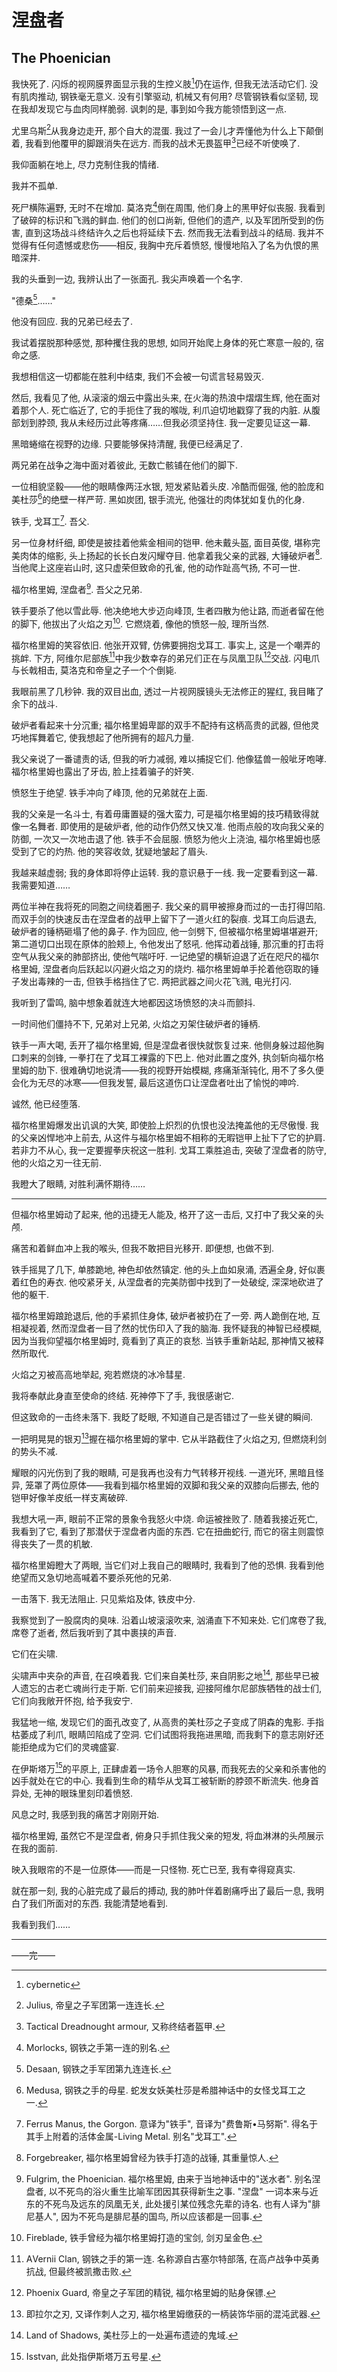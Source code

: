 ﻿---
prev:
  text: '无尽的战争-涅盘者-base'
  link: '/无尽的战争/涅盘者/base'
next:
  text: 'meta'
  link: '/无尽的战争/meta'
---

# 涅盘者

## The Phoenician

我快死了. 闪烁的视网膜界面显示我的生控义肢[^无尽的战争-涅盘者-1]仍在运作, 但我无法活动它们. 没有肌肉推动, 钢铁毫无意义. 没有引擎驱动, 机械又有何用? 尽管钢铁看似坚韧, 现在我却发现它与血肉同样脆弱. 讽刺的是, 事到如今我方能领悟到这一点.

尤里乌斯[^无尽的战争-涅盘者-2]从我身边走开, 那个自大的混蛋. 我过了一会儿才弄懂他为什么上下颠倒着, 我看到他覆甲的脚跟消失在远方. 而我的战术无畏盔甲[^无尽的战争-涅盘者-3]已经不听使唤了.

我仰面躺在地上, 尽力克制住我的情绪.

我并不孤单.

死尸横陈遍野, 无时不在增加. 莫洛克[^无尽的战争-涅盘者-4]倒在周围, 他们身上的黑甲好似丧服. 我看到了破碎的标识和飞溅的鲜血. 他们的创口尚新, 但他们的遗产, 以及军团所受到的伤害, 直到这场战斗终结许久之后也将延续下去. 然而我无法看到战斗的结局. 我并不觉得有任何遗憾或悲伤——相反, 我胸中充斥着愤怒, 慢慢地陷入了名为仇恨的黑暗深井.

我的头垂到一边, 我辨认出了一张面孔. 我尖声唤着一个名字.

"德桑[^无尽的战争-涅盘者-5]……"

他没有回应. 我的兄弟已经去了.

我试着摆脱那种感觉, 那种攫住我的思想, 如同开始爬上身体的死亡寒意一般的, 宿命之感.

我想相信这一切都能在胜利中结束, 我们不会被一句谎言轻易毁灭.

然后, 我看见了他, 从滚滚的烟云中露出头来, 在火海的热浪中熠熠生辉, 他在面对着那个人. 死亡临近了, 它的手扼住了我的喉咙, 利爪迫切地戳穿了我的内脏. 从腹部划到脖颈, 我从未经历过此等疼痛……但我必须坚持住. 我一定要见证这一幕.

黑暗蜷缩在视野的边缘. 只要能够保持清醒, 我便已经满足了.

两兄弟在战争之海中面对着彼此, 无数亡骸铺在他们的脚下.

一位相貌坚毅——他的眼睛像两汪水银, 短发紧贴着头皮. 冷酷而倔强, 他的脸庞和美杜莎[^无尽的战争-涅盘者-6]的绝壁一样严苛. 黑如炭团, 银手流光, 他强壮的肉体犹如复仇的化身.

铁手, 戈耳工[^无尽的战争-涅盘者-7]. 吾父.

另一位身材纤细, 即使是披挂着他紫金相间的铠甲. 他未戴头盔, 面目英俊, 堪称完美肉体的缩影, 头上扬起的长长白发闪耀夺目. 他拿着我父亲的武器, 大锤破炉者[^无尽的战争-涅盘者-8]. 当他爬上这座岩山时, 这只虚荣但致命的孔雀, 他的动作趾高气扬, 不可一世.

福尔格里姆, 涅盘者[^无尽的战争-涅盘者-9]. 吾父之兄弟.

铁手要杀了他以雪此辱. 他决绝地大步迈向峰顶, 生者四散为他让路, 而逝者留在他的脚下, 他拔出了火焰之刃[^无尽的战争-涅盘者-10]. 它燃烧着, 像他的愤怒一般, 理所当然.

福尔格里姆的笑容依旧. 他张开双臂, 仿佛要拥抱戈耳工. 事实上, 这是一个嘲弄的挑衅. 下方, 阿维尔尼部族[^无尽的战争-涅盘者-11]中我少数幸存的弟兄们正在与凤凰卫队[^无尽的战争-涅盘者-12]交战. 闪电爪与长戟相击, 莫洛克和帝皇之子一个个倒毙.

我眼前黑了几秒钟. 我的双目出血, 透过一片视网膜镜头无法修正的猩红, 我目睹了余下的战斗.

破炉者看起来十分沉重; 福尔格里姆卑鄙的双手不配持有这柄高贵的武器, 但他灵巧地挥舞着它, 使我想起了他所拥有的超凡力量.

我父亲说了一番谴责的话, 但我的听力减弱, 难以捕捉它们. 他像猛兽一般呲牙咆哮. 福尔格里姆也露出了牙齿, 脸上挂着骗子的奸笑.

愤怒生于绝望. 铁手冲向了峰顶, 他的兄弟就在上面.

我的父亲是一名斗士, 有着毋庸置疑的强大蛮力, 可是福尔格里姆的技巧精致得就像一名舞者. 即使用的是破炉者, 他的动作仍然又快又准. 他雨点般的攻向我父亲的防御, 一次又一次地击退了他. 铁手不会屈服. 愤怒为他火上浇油, 福尔格里姆也感受到了它的灼热. 他的笑容收敛, 犹疑地皱起了眉头.

我越来越虚弱; 我的身体即将停止运转. 我的意识悬于一线. 我一定要看到这一幕. 我需要知道……

两位半神在我将死的同胞之间绕着圈子. 我父亲的肩甲被擦身而过的一击打得凹陷. 而双手剑的快速反击在涅盘者的战甲上留下了一道火红的裂痕. 戈耳工向后退去, 破炉者的锤柄砸塌了他的鼻子. 作为回应, 他一剑劈下, 但被福尔格里姆堪堪避开; 第二道切口出现在原体的脸颊上, 令他发出了怒吼. 他挥动着战锤, 那沉重的打击将空气从我父亲的肺部挤出, 使他气喘吁吁. 一记绝望的横斩迫退了近在咫尺的福尔格里姆, 涅盘者向后跃起以闪避火焰之刃的烧灼. 福尔格里姆单手抡着他窃取的锤子发出毒辣的一击, 但铁手格挡住了它. 两把武器之间火花飞溅, 电光打闪.

我听到了雷鸣, 脑中想象着就连大地都因这场愤怒的决斗而颤抖.

一时间他们僵持不下, 兄弟对上兄弟, 火焰之刃架住破炉者的锤柄.

铁手一声大喝, 丢开了福尔格里姆, 但是涅盘者很快就恢复过来. 他侧身躲过超他胸口刺来的剑锋, 一拳打在了戈耳工裸露的下巴上. 他对此置之度外, 执剑斩向福尔格里姆的肋下. 很难确切地说清——我的视野开始模糊, 疼痛渐渐钝化, 用不了多久便会化为无尽的冰寒——但我发誓, 最后这道伤口让涅盘者吐出了愉悦的呻吟.

诚然, 他已经堕落.

福尔格里姆爆发出讥讽的大笑, 即使脸上炽烈的仇恨也没法掩盖他的无尽傲慢. 我的父亲凶悍地冲上前去, 从这件与福尔格里姆不相称的无暇铠甲上扯下了它的护肩. 若非力不从心, 我一定要握拳庆祝这一胜利. 戈耳工乘胜追击, 突破了涅盘者的防守, 他的火焰之刃一往无前.

我瞪大了眼睛, 对胜利满怀期待……

--------

但福尔格里姆动了起来, 他的迅捷无人能及, 格开了这一击后, 又打中了我父亲的头颅.

痛苦和着鲜血冲上我的喉头, 但我不敢把目光移开. 即便想, 也做不到.

铁手摇晃了几下, 单膝跪地, 神色却依然镇定. 他的头上血如泉涌, 洒遍全身, 好似裹着红色的寿衣. 他咬紧牙关, 从涅盘者的完美防御中找到了一处破绽, 深深地砍进了他的躯干.

福尔格里姆踉跄退后, 他的手紧抓住身体, 破炉者被扔在了一旁. 两人跪倒在地, 互相凝视着, 然而涅盘者一目了然的忧伤印入了我的脑海. 我怀疑我的神智已经模糊, 因为当我仰望福尔格里姆时, 竟看到了真正的哀愁. 当铁手重新站起, 那神情又被释然所取代.

火焰之刃被高高地举起, 宛若燃烧的冰冷彗星.

我将奉献此身直至使命的终结. 死神停下了手, 我很感谢它.

但这致命的一击终未落下. 我眨了眨眼, 不知道自己是否错过了一些关键的瞬间.

一把明晃晃的银刃[^无尽的战争-涅盘者-13]握在福尔格里姆的掌中. 它从半路截住了火焰之刃, 但燃烧利剑的势头不减.

耀眼的闪光伤到了我的眼睛, 可是我再也没有力气转移开视线. 一道光环, 黑暗且怪异, 笼罩了两位原体——我看到福尔格里姆的双脚和我父亲的双膝向后挪去, 他的铠甲好像羊皮纸一样支离破碎.

我想大吼一声, 眼前不正常的景象令我怒火中烧. 命运被挫败了. 随着我接近死亡, 我看到了它, 看到了那潜伏于涅盘者内面的东西. 它在扭曲蛇行, 而它的宿主则震惊得丧失了一贯的机敏.

福尔格里姆瞪大了两眼, 当它们对上我自己的眼睛时, 我看到了他的恐惧. 我看到他绝望而又急切地高喊着不要杀死他的兄弟.

一击落下. 我无法阻止. 只见紫焰及体, 铁皮中分.

我察觉到了一股腐肉的臭味. 沿着山坡滚滚吹来, 汹涌直下不知来处. 它们席卷了我, 席卷了逝者, 然后我听到了其中裹挟的声音.

它们在尖啸.

尖啸声中夹杂的声音, 在召唤着我. 它们来自美杜莎, 来自阴影之地[^无尽的战争-涅盘者-14], 那些早已被人遗忘的古老亡魂尚行走于斯. 它们前来迎接我, 迎接阿维尔尼部族牺牲的战士们, 它们向我敞开怀抱, 给予我安宁.

我猛地一缩, 发现它们的面孔改变了, 从高贵的美杜莎之子变成了阴森的鬼影. 手指枯萎成了利爪, 眼睛凹陷成了空洞. 它们试图将我拖进黑暗, 而我剩下的意志刚好还能拒绝成为它们的灵魂盛宴.

在伊斯塔万[^无尽的战争-涅盘者-15]的平原上, 正肆虐着一场令人胆寒的风暴, 而我死去的父亲和杀害他的凶手就处在它的中心. 我看到生命的精华从戈耳工被斩断的脖颈不断流失. 他身首异处, 无神的眼珠里刻印着愤怒.

风息之时, 我感到我的痛苦才刚刚开始.

福尔格里姆, 虽然它不是涅盘者, 俯身只手抓住我父亲的短发, 将血淋淋的头颅展示在我的面前.

映入我眼帘的不是一位原体——而是一只怪物. 死亡已至, 我有幸得窥真实.

就在那一刻, 我的心脏完成了最后的搏动, 我的肺叶伴着剧痛呼出了最后一息, 我明白了我们所面对的东西. 我能清楚地看到.

我看到我们……

[^无尽的战争-涅盘者-1]: cybernetic

[^无尽的战争-涅盘者-2]: Julius, 帝皇之子军团第一连连长.

[^无尽的战争-涅盘者-3]: Tactical Dreadnought armour, 又称终结者盔甲.

[^无尽的战争-涅盘者-4]: Morlocks, 钢铁之手第一连的别名.

[^无尽的战争-涅盘者-5]: Desaan, 钢铁之手军团第九连连长.

[^无尽的战争-涅盘者-6]: Medusa, 钢铁之手的母星. 蛇发女妖美杜莎是希腊神话中的女怪戈耳工之一.

[^无尽的战争-涅盘者-7]: Ferrus Manus, the Gorgon. 意译为"铁手", 音译为"费鲁斯•马努斯". 得名于其手上附着的活体金属-Living Metal. 别名"戈耳工".

[^无尽的战争-涅盘者-8]: Forgebreaker, 福尔格里姆曾经为铁手打造的战锤, 其重量惊人.

[^无尽的战争-涅盘者-9]: Fulgrim, the Phoenician. 福尔格里姆, 由来于当地神话中的"送水者". 别名涅盘者, 以不死鸟的浴火重生比喻军团因其获得新生之事. "涅盘" 一词本来与近东的不死鸟及远东的凤凰无关, 此处援引某位残念先辈的诗名. 也有人译为"腓尼基人", 因为不死鸟是腓尼基的国鸟, 所以应该都是一回事.

[^无尽的战争-涅盘者-10]: Fireblade, 铁手曾经为福尔格里姆打造的宝剑, 剑刃呈金色.

[^无尽的战争-涅盘者-11]: АVernii Clan, 钢铁之手的第一连. 名称源自古塞尔特部落, 在高卢战争中英勇抗战, 但最终被凯撒击败.

[^无尽的战争-涅盘者-12]: Phoenix Guard, 帝皇之子军团的精锐, 福尔格里姆的贴身保镖.

[^无尽的战争-涅盘者-13]: 即拉尔之刃, 又译作刺人之刃, 福尔格里姆缴获的一柄装饰华丽的混沌武器.

[^无尽的战争-涅盘者-14]: Land of Shadows, 美杜莎上的一处遍布遗迹的鬼域.

[^无尽的战争-涅盘者-15]: Isstvan, 此处指伊斯塔万五号星.

--------

——完——
